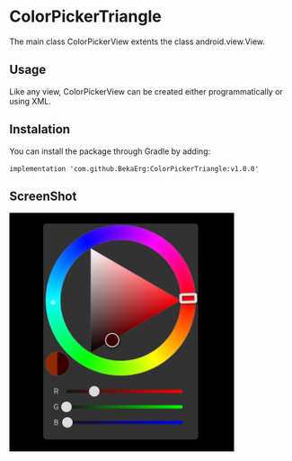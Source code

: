 # ColorPickerTriangle
The main class ColorPickerView extents the class android.view.View.

## Usage
Like any view, ColorPickerView can be created either programmatically or using XML.

## Instalation
You can install the package through Gradle by adding:
```
implementation 'com.github.BekaErg:ColorPickerTriangle:v1.0.0'
```

## ScreenShot
<a href="url"><img src="ColorPickerExample.jpg" width="400" ></a>   
